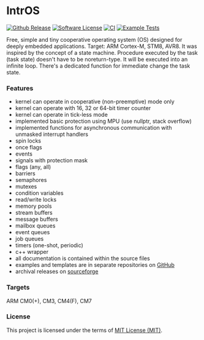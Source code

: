 # IntrOS
  [![Github Release](https://img.shields.io/github/release/stateos/IntrOS.svg?style=for-the-badge)](https://github.com/stateos/IntrOS/releases)
  [![Software License](https://img.shields.io/github/license/stateos/IntrOS.svg?style=for-the-badge)](https://opensource.org/licenses/MIT)
  [![CI](https://github.com/stateos/IntrOS/actions/workflows/test.yml/badge.svg)](https://github.com/stateos/IntrOS/actions/workflows/test.yml)
  [![Example Tests](https://github.com/stateos/IntrOS/actions/workflows/example.yml/badge.svg)](https://github.com/stateos/IntrOS/actions/workflows/example.yml)

Free, simple and tiny cooperative operating system (OS) designed for deeply embedded applications.
Target: ARM Cortex-M, STM8, AVR8.
It was inspired by the concept of a state machine.
Procedure executed by the task (task state) doesn't have to be noreturn-type.
It will be executed into an infinite loop.
There's a dedicated function for immediate change the task state.

### Features

- kernel can operate in cooperative (non-preemptive) mode only
- kernel can operate with 16, 32 or 64-bit timer counter
- kernel can operate in tick-less mode
- implemented basic protection using MPU (use nullptr, stack overflow)
- implemented functions for asynchronous communication with unmasked interrupt handlers
- spin locks
- once flags
- events
- signals with protection mask
- flags (any, all)
- barriers
- semaphores
- mutexes
- condition variables
- read/write locks
- memory pools
- stream buffers
- message buffers
- mailbox queues
- event queues
- job queues
- timers (one-shot, periodic)
- c++ wrapper
- all documentation is contained within the source files
- examples and templates are in separate repositories on [GitHub](https://github.com/stateos)
- archival releases on [sourceforge](https://sourceforge.net/projects/intros.stateos.p)

### Targets

ARM CM0(+), CM3, CM4(F), CM7

### License

This project is licensed under the terms of [MIT License (MIT)](https://opensource.org/licenses/MIT).
